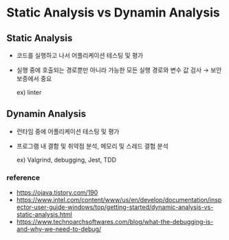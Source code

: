 # Static Analysis vs Dynamin Analysis

## Static Analysis

- 코드를 실행하고 나서 어플리케이션 테스팅 및 평가
- 실행 중에 호출되는 경로뿐만 아니라 가능한 모든 실행 경로와 변수 값 검사 → 보안 보증에서 중요

  ex) linter

## Dynamin Analysis

- 런타임 중에 어플리케이션 테스팅 및 평가
- 프로그램 내 결함 및 취약점 분석, 메모리 및 스레드 결험 분석

  ex) Valgrind, debugging, Jest, TDD

### reference

- https://ojava.tistory.com/190
- https://www.intel.com/content/www/us/en/develop/documentation/inspector-user-guide-windows/top/getting-started/dynamic-analysis-vs-static-analysis.html
- https://www.technoarchsoftwares.com/blog/what-the-debugging-is-and-why-we-need-to-debug/
